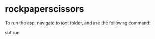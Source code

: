 # rockpaperscissors

To run the app, navigate to root folder, and use the following command:

sbt run
